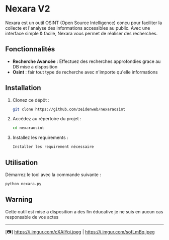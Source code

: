 # Nexara V2

Nexara est un outil OSINT (Open Source Intelligence) conçu pour faciliter la collecte et l'analyse des informations accessibles au public. Avec une interface simple & facile, Nexara vous permet de réaliser des recherches.

## Fonctionnalités

- **Recherche Avancée** : Effectuez des recherches approfondies grace au DB mise a disposition 
- **Osint** : fair tout type de recherche avec n'importe qu'elle informations 

## Installation

1. Clonez ce dépôt :
   ```bash
   git clone https://github.com/zeidenweb/nexaraosint
   ```
2. Accédez au répertoire du projet :
   ```bash
   cd nexaraosint
   ```
3. Installez les requirements :
   ```bash
   Installer les requirement nécessaire 
   ```

## Utilisation

Démarrez le tool avec la commande suivante :
```bash
python nexara.py
```


## Warning

Cette outil est mise a disposition a des fin éducative je ne suis en aucun cas responsable de vos actes 

---

[📷] https://i.imgur.com/cXAiYqi.jpeg | https://i.imgur.com/sofLmBq.jpeg
